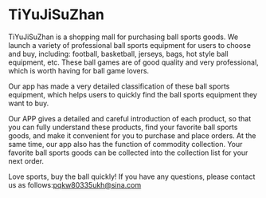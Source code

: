 # TiYuJiSuZhan
TiYuJiSuZhan is a shopping mall for purchasing ball sports goods. We launch a variety of professional ball sports equipment for users to choose and buy, including: football, basketball, jerseys, bags, hot style ball equipment, etc. These ball games are of good quality and very professional, which is worth having for ball game lovers.

Our app has made a very detailed classification of these ball sports equipment, which helps users to quickly find the ball sports equipment they want to buy.

Our APP gives a detailed and careful introduction of each product, so that you can fully understand these products, find your favorite ball sports goods, and make it convenient for you to purchase and place orders. At the same time, our app also has the function of commodity collection. Your favorite ball sports goods can be collected into the collection list for your next order.

Love sports, buy the ball quickly!
If you have any questions, please contact us as follows:pqkw80335ukh@sina.com
